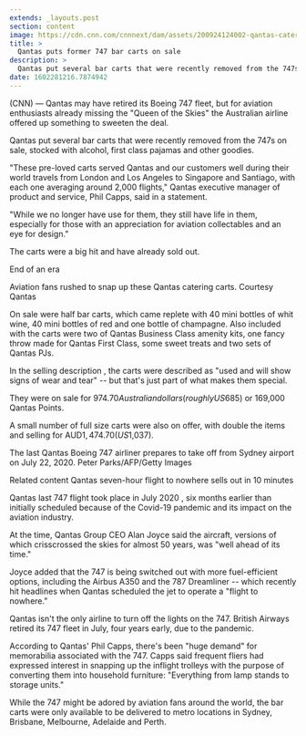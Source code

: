 ```yaml
--- 
extends: _layouts.post 
section: content 
image: https://cdn.cnn.com/cnnnext/dam/assets/200924124002-qantas-catering-carts-image2-super-tease.jpg 
title: > 
  Qantas puts former 747 bar carts on sale 
description: > 
  Qantas put several bar carts that were recently removed from the 747s on sale, stocked with alcohol, first class pajamas and other goodies.Courtesy QantasOn sale were half bar carts, which came replete with 40 mini bottles of whit wine, 40 mini bottles of red and one bottle of champagne.Also included with the carts were two of Qantas Business Class amenity kits, one fancy throw made for Qantas First Class, some sweet treats and two sets of Qantas PJs.The last Qantas Boeing 747 airliner prepares to take off from Sydney airport on July 22, 2020.While the 747 might be adored by aviation fans around the world, the bar carts were only available to be delivered to metro locations in Sydney, Brisbane, Melbourne, Adelaide and Perth. 
date: 1602281216.7874942 
--- 
```

(CNN) — Qantas may have retired its Boeing 747 fleet, but for aviation enthusiasts already missing the "Queen of the Skies" the Australian airline offered up something to sweeten the deal.

Qantas put several bar carts that were recently removed from the 747s on sale, stocked with alcohol, first class pajamas and other goodies.

"These pre-loved carts served Qantas and our customers well during their world travels from London and Los Angeles to Singapore and Santiago, with each one averaging around 2,000 flights," Qantas executive manager of product and service, Phil Capps, said in a statement.

"While we no longer have use for them, they still have life in them, especially for those with an appreciation for aviation collectables and an eye for design."

The carts were a big hit and have already sold out.

End of an era

Aviation fans rushed to snap up these Qantas catering carts. Courtesy Qantas

On sale were half bar carts, which came replete with 40 mini bottles of whit wine, 40 mini bottles of red and one bottle of champagne. Also included with the carts were two of Qantas Business Class amenity kits, one fancy throw made for Qantas First Class, some sweet treats and two sets of Qantas PJs.

In the selling description , the carts were described as "used and will show signs of wear and tear" -- but that's just part of what makes them special.

They were on sale for $974.70 Australian dollars (roughly US$685) or 169,000 Qantas Points.

A small number of full size carts were also on offer, with double the items and selling for AUD$1,474.70 (US$1,037).

The last Qantas Boeing 747 airliner prepares to take off from Sydney airport on July 22, 2020. Peter Parks/AFP/Getty Images

Related content Qantas seven-hour flight to nowhere sells out in 10 minutes

Qantas last 747 flight took place in July 2020 , six months earlier than initially scheduled because of the Covid-19 pandemic and its impact on the aviation industry.

At the time, Qantas Group CEO Alan Joyce said the aircraft, versions of which crisscrossed the skies for almost 50 years, was "well ahead of its time."

Joyce added that the 747 is being switched out with more fuel-efficient options, including the Airbus A350 and the 787 Dreamliner -- which recently hit headlines when Qantas scheduled the jet to operate a "flight to nowhere."

Qantas isn't the only airline to turn off the lights on the 747. British Airways retired its 747 fleet in July, four years early, due to the pandemic.

According to Qantas' Phil Capps, there's been "huge demand" for memorabilia associated with the 747. Capps said frequent fliers had expressed interest in snapping up the inflight trolleys with the purpose of converting them into household furniture: "Everything from lamp stands to storage units."

While the 747 might be adored by aviation fans around the world, the bar carts were only available to be delivered to metro locations in Sydney, Brisbane, Melbourne, Adelaide and Perth.